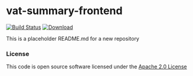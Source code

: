# vat-summary-frontend

[![Build Status](https://travis-ci.org/hmrc/vat-summary-frontend.svg)](https://travis-ci.org/hmrc/vat-summary-frontend) [ ![Download](https://api.bintray.com/packages/hmrc/releases/vat-summary-frontend/images/download.svg) ](https://bintray.com/hmrc/releases/vat-summary-frontend/_latestVersion)

This is a placeholder README.md for a new repository

### License

This code is open source software licensed under the [Apache 2.0 License]("http://www.apache.org/licenses/LICENSE-2.0.html")